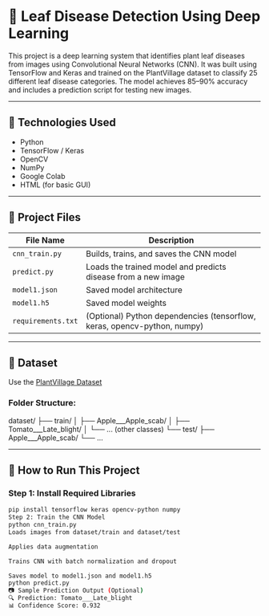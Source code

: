 # 🌿 Leaf Disease Detection Using Deep Learning

This project is a deep learning system that identifies plant leaf diseases from images using Convolutional Neural Networks (CNN). It was built using TensorFlow and Keras and trained on the PlantVillage dataset to classify 25 different leaf disease categories. The model achieves 85–90% accuracy and includes a prediction script for testing new images.

---

## 🔧 Technologies Used

- Python  
- TensorFlow / Keras  
- OpenCV  
- NumPy  
- Google Colab  
- HTML (for basic GUI)

---

## 📁 Project Files

| File Name         | Description |
|------------------|-------------|
| `cnn_train.py`    | Builds, trains, and saves the CNN model |
| `predict.py`      | Loads the trained model and predicts disease from a new image |
| `model1.json`     | Saved model architecture |
| `model1.h5`       | Saved model weights |
| `requirements.txt`| (Optional) Python dependencies (tensorflow, keras, opencv-python, numpy)

---

## 📂 Dataset

Use the [PlantVillage Dataset](https://www.kaggle.com/datasets/emmarex/plantdisease)

### Folder Structure:
dataset/
├── train/
│ ├── Apple___Apple_scab/
│ ├── Tomato___Late_blight/
│ └── ... (other classes)
└── test/
├── Apple___Apple_scab/
└── ...

---

## 🚀 How to Run This Project

### Step 1: Install Required Libraries

```bash
pip install tensorflow keras opencv-python numpy
Step 2: Train the CNN Model
python cnn_train.py
Loads images from dataset/train and dataset/test

Applies data augmentation

Trains CNN with batch normalization and dropout

Saves model to model1.json and model1.h5
python predict.py
📷 Sample Prediction Output (Optional)
🔍 Prediction: Tomato___Late_blight
📊 Confidence Score: 0.932
